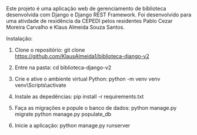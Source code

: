 Este projeto é uma aplicação web de gerenciamento de biblioteca desenvolvida com Django e Django REST Framework.  Foi desenvolvido para uma ativdade de residência da CEPEDI pelos residentes Pablo Cezar Moreira Carvalho e Klaus Almeida Souza Santos.


Instalação:

1. Clone o repositório:
git clone https://github.com/KlausAlmeida1/biblioteca-django-v2

2. Entre na pasta:
cd biblioteca-django-v2

3. Crie e ative o ambiente virtual Python:
python -m venv venv
venv\Scripts\activate

4. Instale as depedências:
pip install -r requirements.txt

5. Faça as migrações e popule o banco de dados:
python manage.py migrate
python manage.py populate_db

6. Inicie a aplicação:
python manage.py runserver



